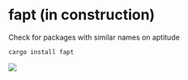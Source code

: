 # fapt (in construction)
Check for packages with similar names on aptitude

```bash
cargo install fapt
```
![](https://github.com/gmelodie/fapt/example.gif)
